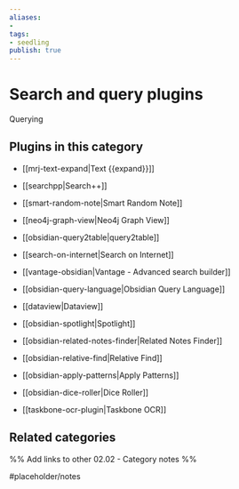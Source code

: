```yaml
---
aliases:
- 
tags: 
- seedling 
publish: true
---
```



# Search and query plugins

Querying

## Plugins in this category

- [[mrj-text-expand|Text {{expand}}]]
- [[searchpp|Search++]]
- [[smart-random-note|Smart Random Note]]
- [[neo4j-graph-view|Neo4j Graph View]]
- [[obsidian-query2table|query2table]]
- [[search-on-internet|Search on Internet]]
- [[vantage-obsidian|Vantage - Advanced search builder]]
- [[obsidian-query-language|Obsidian Query Language]]
- [[dataview|Dataview]]
- [[obsidian-spotlight|Spotlight]]
- [[obsidian-related-notes-finder|Related Notes Finder]]
- [[obsidian-relative-find|Relative Find]]
- [[obsidian-apply-patterns|Apply Patterns]]

- [[obsidian-dice-roller|Dice Roller]]
- [[taskbone-ocr-plugin|Taskbone OCR]]

## Related categories

%% Add links to other 02.02 - Category notes %%

#placeholder/notes